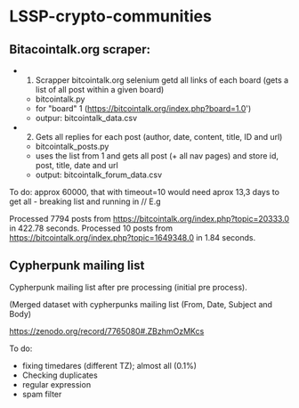 # LSSP-crypto-communities

## Bitacointalk.org scraper:

- 1. Scrapper bitcointalk.org selenium getd all links of each board (gets a list of all post within a given board) 
   * bitcointalk.py
   * for "board" 1 (https://bitcointalk.org/index.php?board=1.0')
   * outpur: bitcointalk_data.csv
- 2. Gets all replies for each post (author, date, content, title, ID and url)
   * bitcointalk_posts.py
   * uses the list from 1 and gets all post (+ all nav pages) and store id, post, title, date and url
   * output: bitcointalk_forum_data.csv

To do:
approx 60000, that with timeout=10 would need aprox 13,3 days to get all - breaking list and running in // 
E.g 

Processed 7794 posts from https://bitcointalk.org/index.php?topic=20333.0 in 422.78 seconds.
Processed 10 posts from https://bitcointalk.org/index.php?topic=1649348.0 in 1.84 seconds.

## Cypherpunk mailing list

Cypherpunk mailing list after pre processing (initial pre process).

(Merged dataset with cypherpunks mailing list (From, Date, Subject and Body)

https://zenodo.org/record/7765080#.ZBzhmOzMKcs

To do:

- fixing timedares (different TZ); almost all (0.1%)
- Checking duplicates
- regular expression
- spam filter
